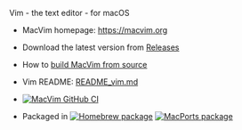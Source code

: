 Vim - the text editor - for macOS


- MacVim homepage: <https://macvim.org>

- Download the latest version from [Releases](https://github.com/macvim-dev/macvim/releases/latest)

- How to [build MacVim from source](https://github.com/macvim-dev/macvim/wiki/Building)

- Vim README: [README_vim.md](README_vim.md)

- [![MacVim GitHub CI](https://github.com/macvim-dev/macvim/actions/workflows/ci-macvim.yaml/badge.svg)](https://github.com/macvim-dev/macvim/actions/workflows/ci-macvim.yaml)

- Packaged in [![Homebrew package](https://repology.org/badge/version-for-repo/homebrew/macvim.svg)](https://repology.org/metapackage/macvim/versions) [![MacPorts package](https://repology.org/badge/version-for-repo/macports/macvim.svg)](https://repology.org/metapackage/macvim/versions)

